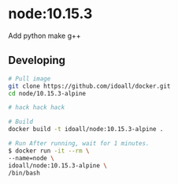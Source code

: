 node:10.15.3
=============

Add python make g++

## Developing

```bash
# Pull image
git clone https://github.com/idoall/docker.git
cd node/10.15.3-alpine

# hack hack hack

# Build
docker build -t idoall/node:10.15.3-alpine .

# Run After running, wait for 1 minutes.
$ docker run -it --rm \
--name=node \
idoall/node:10.15.3-alpine \
/bin/bash
```